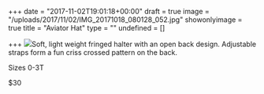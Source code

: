 +++
date = "2017-11-02T19:01:18+00:00"
draft = true
image = "/uploads/2017/11/02/IMG_20171018_080128_052.jpg"
showonlyimage = true
title = "Aviator Hat"
type = ""
undefined = []

+++
![](/uploads/2017/11/02/IMG_20171018_080128_052.jpg)Soft, light weight fringed halter with an open back design. Adjustable straps form a fun criss crossed pattern on the back.

Sizes 0-3T

\$30